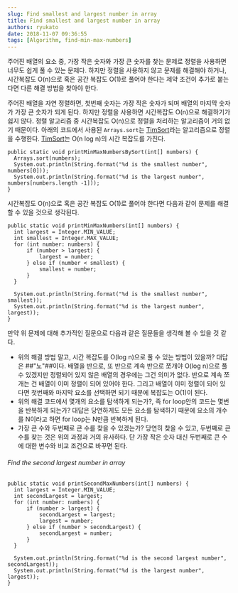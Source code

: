 ```yaml
---
slug: Find smallest and largest number in array
title: Find smallest and largest number in array
authors: ryukato
date: 2018-11-07 09:36:55
tags: [Algorithm, find-min-max-numbers]
---
```


주어진 배열의 요소 중, 가장 작은 숫자와 가장 큰 숫자를 찾는 문제로 정렬을 사용하면 너무도 쉽게 풀 수 있는 문제다. 하지만 정렬을 사용하지 않고 문제를 해결해야 하거나, 시간복잡도 O(n)으로 혹은 공간 복잡도 O(1)로 풀어야 한다는 제약 조건이 추가로 붙는다면 다른 해결 방법을 찾아야 한다.

주어진 배열을 자연 정렬하면, 첫번째 숫자는 가장 작은 숫자가 되며 배열의 마지막 숫자가 가장 큰 숫자가 되게 된다. 하지만 정렬을 사용하면 시간복잡도 O(n)으로 해결하기가 쉽지 않다. 정렬 알고리즘 중 시간복잡도 O(n)으로 정렬을 처리하는 알고리즘이 거의 없기 때문이다.
아래의 코드에서 사용된 `Arrays.sort`는 [TimSort](https://en.wikipedia.org/wiki/Timsort)라는 알고리즘으로 정렬을 수행한다. [TimSort](https://en.wikipedia.org/wiki/Timsort)는 O(n log n)의 시간 복잡도를 가진다.

```
public static void printMinMaxNumbersBySort(int[] numbers) {
  Arrays.sort(numbers);
  System.out.println(String.format("%d is the smallest number", numbers[0]));
  System.out.println(String.format("%d is the largest number", numbers[numbers.length -1]));
}
```

시간복잡도 O(n)으로 혹은 공간 복잡도 O(1)로 풀어야 한다면 다음과 같이 문제를 해결 할 수 있을 것으로 생각된다.

```
public static void printMinMaxNumbers(int[] numbers) {
  int largest = Integer.MIN_VALUE;
  int smallest = Integer.MAX_VALUE;
  for (int number: numbers) {
      if (number > largest) {
          largest = number;
      } else if (number < smallest) {
          smallest = number;
      }
  }

  System.out.println(String.format("%d is the smallest number", smallest));
  System.out.println(String.format("%d is the largest number", largest));
}
```

만약 위 문제에 대해 추가적인 질문으로 다음과 같은 질문들을 생각해 볼 수 있을 것 같다.
* 위의 해결 방법 말고, 시간 복잡도를 O(log n)으로 풀 수 있는 방법이 있을까? 대답은 ##"노"##이다. 배열을 반으로, 또 반으로 계속 반으로 쪼개야 O(log n)으로 풀 수 있겠지만 정렬되어 있지 않은 배열의 경우에는 그건 의미가 없다.
반으로 계속 쪼개는 건 배열이 이미 정렬이 되어 있어야 한다. 그리고 배열이 이미 정렬이 되어 있다면 첫번째와 마지막 요소를 선택하면 되기 때문에 복잡도는 O(1)이 된다.
* 위의 해결 코드에서 몇개의 요소를 탐색하게 되는가?, 즉 for loop안의 코드는 몇번을 반복하게 되는가? 대답은 당연하게도 모든 요소를 탐색하기 때문에 요소의 개수를 N이라고 하면 for loop는 N만큼 반복하게 된다.
* 가장 큰 수와 두번째로 큰 수를 찾을 수 있겠는가? 당연히 찾을 수 있고, 두번째로 큰 수를 찾는 것은 위의 과정과 거의 유사하다. 단 가장 작은 숫자 대신 두번째로 큰 수에 대한 변수와 비교 조건으로 바꾸면 된다.

###### Find the second largest number in array

```
public static void printSecondMaxNumbers(int[] numbers) {
  int largest = Integer.MIN_VALUE;
  int secondLargest = largest;
  for (int number: numbers) {
      if (number > largest) {
          secondLargest = largest;
          largest = number;
      } else if (number > secondLargest) {
          secondLargest = number;
      }
  }

  System.out.println(String.format("%d is the second largest number", secondLargest));
  System.out.println(String.format("%d is the largest number", largest));
}
```
